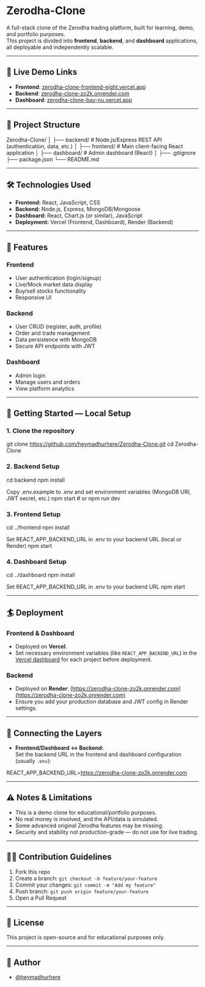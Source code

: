 # Zerodha-Clone

A full-stack clone of the Zerodha trading platform, built for learning, demo, and portfolio purposes.  
This project is divided into **frontend**, **backend**, and **dashboard** applications, all deployable and independently scalable.

---

## 🚀 Live Demo Links

- **Frontend**: [zerodha-clone-frontend-eight.vercel.app](https://zerodha-clone-frontend-eight.vercel.app)
- **Backend**: [zerodha-clone-zo2k.onrender.com](https://zerodha-clone-zo2k.onrender.com)
- **Dashboard**: [zerodha-clone-bay-nu.vercel.app](https://zerodha-clone-bay-nu.vercel.app)

---

## 📁 Project Structure

Zerodha-Clone/
│
├── backend/ # Node.js/Express REST API (authentication, data, etc.)
│
├── frontend/ # Main client-facing React application
│
├── dashboard/ # Admin dashboard (React)
│
├── .gitignore
├── package.json
└── README.md

---

## 🛠️ Technologies Used

- **Frontend:** React, JavaScript, CSS
- **Backend:** Node.js, Express, MongoDB/Mongoose
- **Dashboard:** React, Chart.js (or similar), JavaScript
- **Deployment:** Vercel (Frontend, Dashboard), Render (Backend)

---

## 🌟 Features

### Frontend
- User authentication (login/signup)
- Live/Mock market data display
- Buy/sell stocks functionality
- Responsive UI

### Backend
- User CRUD (register, auth, profile)
- Order and trade management
- Data persistence with MongoDB
- Secure API endpoints with JWT

### Dashboard
- Admin login
- Manage users and orders
- View platform analytics

---

## 🏁 Getting Started — Local Setup

### 1. **Clone the repository**

git clone https://github.com/heymadhurhere/Zerodha-Clone.git
cd Zerodha-Clone

### 2. **Backend Setup**
cd backend
npm install

Copy .env.example to .env and set environment variables (MongoDB URI, JWT secret, etc.)
npm start # or npm run dev


### 3. **Frontend Setup**

cd ../frontend
npm install

Set REACT_APP_BACKEND_URL in .env to your backend URL (local or Render)
npm start


### 4. **Dashboard Setup**

cd ../dashboard
npm install

Set REACT_APP_BACKEND_URL in .env to your backend URL
npm start


---

## 🏄 Deployment

### Frontend & Dashboard
- Deployed on **Vercel**.
- Set necessary environment variables (like `REACT_APP_BACKEND_URL`) in the [Vercel dashboard](https://vercel.com/) for each project before deployment.

### Backend
- Deployed on **Render**: [https://zerodha-clone-zo2k.onrender.com](https://zerodha-clone-zo2k.onrender.com)
- Ensure you add your production database and JWT config in Render settings.

---

## 🔗 Connecting the Layers

- **Frontend/Dashboard ↔ Backend:**  
  Set the backend URL in the frontend and dashboard configuration (usually `.env`):

REACT_APP_BACKEND_URL=https://zerodha-clone-zo2k.onrender.com

---

## ⚠️ Notes & Limitations

- This is a demo clone for educational/portfolio purposes.
- No real money is involved, and the API/data is simulated.
- Some advanced original Zerodha features may be missing.
- Security and stability not production-grade — do not use for live trading.

---

## 🧑‍💻 Contribution Guidelines

1. Fork this repo
2. Create a branch: `git checkout -b feature/your-feature`
3. Commit your changes: `git commit -m "Add my feature"`
4. Push branch: `git push origin feature/your-feature`
5. Open a Pull Request

---

## 📝 License

This project is open-source and for educational purposes only.

---

## 👤 Author

- [@heymadhurhere](https://github.com/heymadhurhere)

